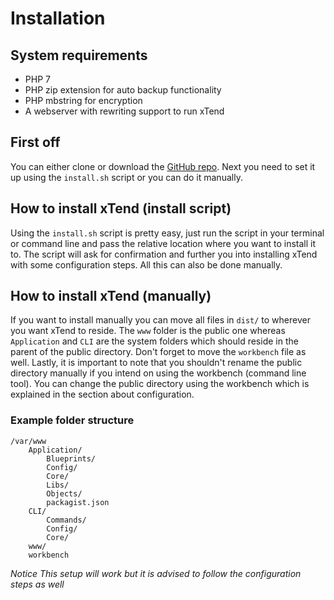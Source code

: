# Installation

## System requirements
* PHP 7
* PHP zip extension for auto backup functionality
* PHP mbstring for encryption
* A webserver with rewriting support to run xTend

## First off
You can either clone or download the [GitHub repo](https://github.com/LiamMartens/xTend). Next you need to set it up using the `install.sh` script or you can do it manually.

## How to install xTend (install script)
Using the `install.sh` script is pretty easy, just run the script in your terminal or command line and pass the relative location where you want to install it to. The script will ask for confirmation and further you into installing xTend with some configuration steps. All this can also be done manually.

## How to install xTend (manually)
If you want to install manually you can move all files in `dist/` to wherever you want xTend to reside. The `www` folder is the public one whereas `Application` and `CLI` are the system folders which should reside in the parent of the public directory. Don't forget to move the `workbench` file as well. Lastly, it is important to note that you shouldn't rename the public directory manually if you intend on using the workbench (command line tool). You can change the public directory using the workbench which is explained in the section about configuration.

### Example folder structure
```
/var/www
    Application/
        Blueprints/
        Config/
        Core/
        Libs/
        Objects/
        packagist.json
    CLI/
        Commands/
        Config/
        Core/
    www/
    workbench
```

*Notice This setup will work but it is advised to follow the configuration steps as well*